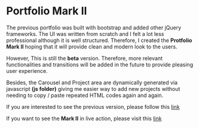 # Portfolio Mark II

The previous portfolio was built with bootstrap and added other jQuery frameworks. The UI was written from scratch and I felt a lot less professional although it is well structured. Therefore, I created the __Protfolio Mark II__ hoping that it will provide clean and modern look to the users. 

However, This is still the __beta__ version. Therefore, more relevant functionalities and transitions will be added in the future to provide pleasing user experience.

Besides, the Carousel and Project area are dynamically generated via javascript __(js folder)__ giving me easier way to add new projects without needing to copy / paste repeated HTML codes again and again.

If you are interested to see the previous version, please follow this [link](https://htet-wai-yan.github.io/portfolio-mark-I)

If you want to see the __Mark II__ in live action, please visit this [link](https://htet-wai-yan.github.io)